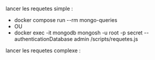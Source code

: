 lancer les requetes simple : 
- docker compose run --rm mongo-queries 
- OU  
- docker exec -it mongodb mongosh -u root -p secret --authenticationDatabase admin /scripts/requetes.js

lancer les requetes complexe :